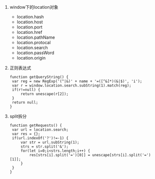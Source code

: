 1. window下的location对象

   * location.hash
   * location.host
   * location.port
   * location.href
   * location.pathName
   * location.protocal
   * location.search
   * location.passWord
   * location.origin

2. 正则表达式

   ``` 
   function getQueryString() {
   	var reg = new RegExp('(^|&)' + name + '=([^&]*)(&|$)', 'i');
   	var r = window.location.search.subString(1).match(reg);
   	if(r!=null) {
   		return unescape(r[2]);
   	}
   	return null;
   }
   ```

3. split拆分

   ``` 
   function getRequests() {
   	var url = location.search;
   	var res = {};
   	if(url.indexOf('?')!=-1) {
   		var str = url.subString(1);
   		strs = str.split('&');
   		for(let i=0;i<strs.length;i++) {
   			res[strs[i].split('=')[0]] = unescape[strs[i].split('=')[1]];
   		}
   	}
   }
   ```
   


